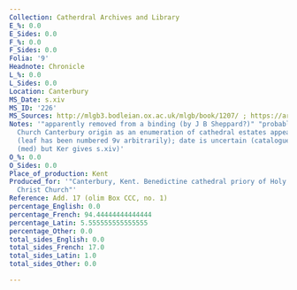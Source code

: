 ```yaml
---
Collection: Catherdral Archives and Library
E_%: 0.0
E_Sides: 0.0
F_%: 0.0
F_Sides: 0.0
Folia: '9'
Headnote: Chronicle
L_%: 0.0
L_Sides: 0.0
Location: Canterbury
MS_Date: s.xiv
MS_ID: '226'
MS_Sources: http://mlgb3.bodleian.ox.ac.uk/mlgb/book/1207/ ; https://archives.canterbury-cathedral.org/Record.aspx?src=CalmView.Catalog&id=CCA-DCc%2fAddMS%2f17
Notes: '"apparently removed from a binding (by J B Sheppard?)" "probably of Christ
  Church Canterbury origin as an enumeration of cathedral estates appears on one leaf"
  (leaf has been numbered 9v arbitrarily); date is uncertain (catalogue gives s.xiii
  (med) but Ker gives s.xiv)'
O_%: 0.0
O_Sides: 0.0
Place_of_production: Kent
Produced_for: '"Canterbury, Kent. Benedictine cathedral priory of Holy Trinity or
  Christ Church"'
Reference: Add. 17 (olim Box CCC, no. 1)
percentage_English: 0.0
percentage_French: 94.44444444444444
percentage_Latin: 5.555555555555555
percentage_Other: 0.0
total_sides_English: 0.0
total_sides_French: 17.0
total_sides_Latin: 1.0
total_sides_Other: 0.0

---
```

